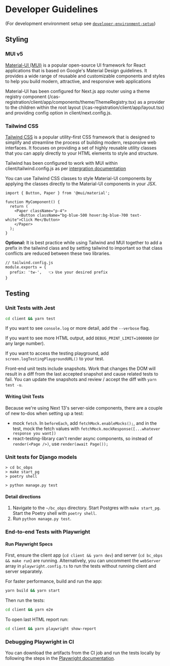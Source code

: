 # Developer Guidelines

(For development environment setup see [`developer-environment-setup`](./developer-environment-setup))

## Styling

### MUI v5

[Material-UI (MUI)](https://mui.com/material-ui/getting-started/) is a popular open-source UI framework for React applications that is based on Google's Material Design guidelines. It provides a wide range of reusable and customizable components and styles to help you build modern, attractive, and responsive web applications

Material-UI has been configured for Next.js app router using a theme registry component (/cas-registration/client/app/components/theme/ThemeRegistry.tsx) as a provider to the children within the root layout (/cas-registration/client/app/layout.tsx) and providing config option in client/next.config.js.

### Tailwind CSS

[Tailwind CSS](https://tailwindcss.com/) is a popular utility-first CSS framework that is designed to simplify and streamline the process of building modern, responsive web interfaces. It focuses on providing a set of highly reusable utility classes that you can apply directly to your HTML elements to style and structure.

Tailwind has been configured to work with MUI within client/tailwind.config.js as per [intergration documentation](https://mui.com/material-ui/guides/interoperability/#tailwind-css)

You can use Tailwind CSS classes to style Material-UI components by applying the classes directly to the Material-UI components in your JSX.

```
import { Button, Paper } from '@mui/material';

function MyComponent() {
  return (
    <Paper className="p-4">
      <Button className="bg-blue-500 hover:bg-blue-700 text-white">Click Me</Button>
    </Paper>
  );
}
```

**Optional:** It is best practice while using Tailwind and MUI together to add a prefix in the tailwind class and by setting tailwind to important so that class conflicts are reduced between these two libraries.

```
// tailwind.config.js
module.exports = {
  prefix: 'tw-',   👈 Use your desired prefix
}
```

## Testing

### Unit Tests with Jest

```bash
cd client && yarn test
```

If you want to see `console.log` or more detail, add the `--verbose` flag.

If you want to see more HTML output, add `DEBUG_PRINT_LIMIT=1000000` (or any large number).

If you want to access the testing playground, add `screen.logTestingPlaygroundURL()` to your test.

Front-end unit tests include snapshots. Work that changes the DOM will result in a diff from the last accepted snapshot and cause related tests to fail. You can update the snapshots and review / accept the diff with `yarn test -u`.

#### Writing Unit Tests

Because we're using Next 13's server-side components, there are a couple of new to-dos when setting up a test:

- mock `fetch`. In `beforeEach`, add `fetchMock.enableMocks();`, and in the test, mock the fetch values with `fetchMock.mockResponse([...whatever response you want])`
- react-testing-library can't render async components, so instead of `render(<Page />)`, use `render(await Page());`

### Unit tests for Django models

```shell
> cd bc_obps
> make start_pg
> poetry shell

> python manage.py test
```

#### Detail directions

1. Navigate to the `~/bc_obps` directory. Start Postgres with `make start_pg`. Start the Poetry shell with `poetry shell`.
2. Run `python manage.py test`.

### End-to-end Tests with Playwright

#### Run Playwright Specs

First, ensure the client app (`cd client && yarn dev`) and server (`cd bc_obps && make run`) are running.
Alternatively, you can uncomment the `webServer` array in `playwright.config.ts` to run the tests without running client and server separately.

For faster performance, build and run the app:

```bash
yarn build && yarn start
```

Then run the tests:

```bash
cd client && yarn e2e
```

To open last HTML report run:

```bash
cd client && yarn playwright show-report

```

### Debugging Playwright in CI

You can download the artifacts from the CI job and run the tests locally by following the steps in the [Playwright documentation](https://playwright.dev/docs/ci-intro#downloading-the-html-report).
